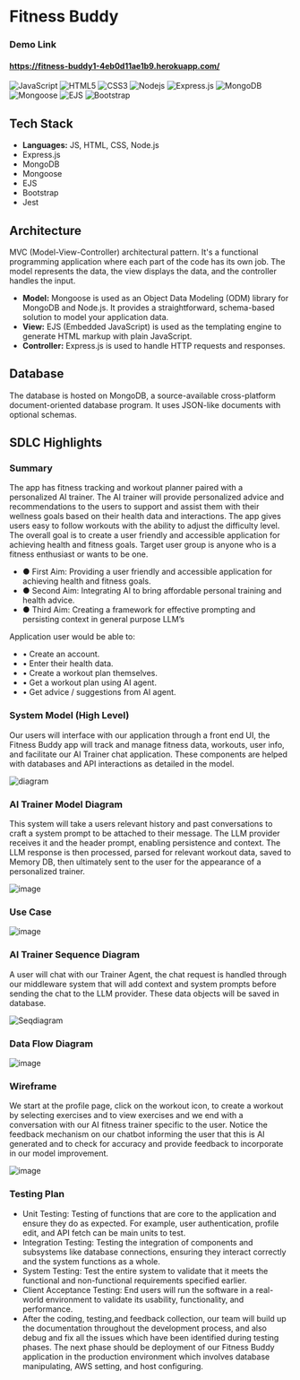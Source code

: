 # Fitness Buddy
### Demo Link
#### https://fitness-buddy1-4eb0d11ae1b9.herokuapp.com/
![JavaScript](https://img.shields.io/badge/-JavaScript-black?style=flat-square&logo=javascript)
![HTML5](https://img.shields.io/badge/-HTML5-E34F26?style=flat-square&logo=html5&logoColor=white)
![CSS3](https://img.shields.io/badge/-CSS3-1572B6?style=flat-square&logo=css3)
![Nodejs](https://img.shields.io/badge/-Nodejs-black?style=flat-square&logo=Node.js)
![Express.js](https://img.shields.io/badge/-Express.js-black?style=flat-square&logo=express)
![MongoDB](https://img.shields.io/badge/-MongoDB-black?style=flat-square&logo=mongodb)
![Mongoose](https://img.shields.io/badge/-Mongoose-black?style=flat-square&logo=mongoose)
![EJS](https://img.shields.io/badge/-EJS-black?style=flat-square&logo=ejs)
![Bootstrap](https://img.shields.io/badge/-Bootstrap-563D7C?style=flat-square&logo=bootstrap)


## Tech Stack
- **Languages:** JS, HTML, CSS, Node.js
- Express.js
- MongoDB
- Mongoose
- EJS
- Bootstrap
- Jest 

## Architecture
MVC (Model-View-Controller) architectural pattern. It's a functional programming application where each part of the code has its own job. The model represents the data, the view displays the data, and the controller handles the input.

- **Model:** Mongoose is used as an Object Data Modeling (ODM) library for MongoDB and Node.js. It provides a straightforward, schema-based solution to model your application data.
- **View:** EJS (Embedded JavaScript) is used as the templating engine to generate HTML markup with plain JavaScript.
- **Controller:** Express.js is used to handle HTTP requests and responses.

## Database
The database is hosted on MongoDB, a source-available cross-platform document-oriented database program. It uses JSON-like documents with optional schemas.

## SDLC Highlights

### Summary
The app has fitness tracking and workout planner paired with a personalized AI trainer. The AI trainer will provide personalized advice and recommendations to the users to support and assist them with their wellness goals based on their health data and interactions. The app gives users easy to follow workouts with the ability to adjust the difficulty level. The overall goal is to create a user friendly and accessible application for achieving health and fitness goals. Target user group is anyone who is a fitness enthusiast or wants to be one.   

- ● First Aim: Providing a user friendly and accessible application for achieving health and fitness goals.
- ● Second Aim: Integrating AI to bring affordable personal training and health advice.
- ● Third Aim: Creating a framework for effective prompting and persisting context in general purpose LLM’s 

Application user would be able to: 
- • Create an account.
- • Enter their health data.
- • Create a workout plan themselves.
- • Get a workout plan using AI agent.
- • Get advice / suggestions from AI agent. 

### System Model (High Level)
Our users will interface with our application through a front end UI, the Fitness Buddy app will track and manage fitness data, workouts, user info, and facilitate our AI Trainer chat application. These components are helped with databases and API interactions as detailed in the model.

![diagram](https://github.com/user-attachments/assets/0077821c-96f9-4572-8f5a-ae60f04c8f2f)

### AI Trainer Model Diagram 
This system will take a users relevant history and past conversations to craft a system prompt to be attached to their message. The LLM provider receives it and the header prompt, enabling persistence and context. The LLM response is then processed, parsed for relevant workout data, saved to Memory DB, then ultimately sent to the user for the appearance of a personalized trainer.

![image](https://github.com/user-attachments/assets/0d30664e-f71e-43e7-9551-89c600046d9a)

### Use Case
![image](https://github.com/user-attachments/assets/e48880ca-89e4-4aaa-aaa9-8a748e3d5e4b)

### AI Trainer Sequence Diagram 
A user will chat with our Trainer Agent, the chat request is handled through our middleware system that will add context and system prompts before sending the chat to the LLM provider. These data objects will be saved in database.

![Seqdiagram](https://github.com/user-attachments/assets/97302907-6a02-49e8-8360-d5ffa21327f1)

### Data Flow Diagram

![image](https://github.com/user-attachments/assets/47897563-d949-46a2-b1c3-ff0d974d41eb)

### Wireframe
We start at the profile page, click on the workout icon, to create a workout by selecting exercises and to view exercises and we end with a conversation with our AI fitness trainer specific to the user. 
Notice the feedback mechanism on our chatbot informing the user that this is AI generated and to check for accuracy and provide feedback to incorporate in our model improvement.

![image](https://github.com/user-attachments/assets/b035ba3d-474f-406e-8a98-10b1da6b8576)

### Testing Plan

- Unit Testing: Testing of functions that are core to the application and ensure they do as expected. For example, user authentication, profile edit, and API fetch can be main units to test. 
- Integration Testing: Testing the integration of components and subsystems like database connections, ensuring they interact correctly and the system functions as a whole.
- System Testing: Test the entire system to validate that it meets the functional and non-functional requirements specified earlier. 
- Client Acceptance Testing: End users will run the software in a real-world environment to validate its usability, functionality, and performance.
- After the coding, testing,and feedback collection, our team will build up the documentation throughout the development process, and also debug and fix all the issues which have been identified during testing phases. The next phase should be deployment of our Fitness Buddy application in the production environment which involves database manipulating, AWS setting, and host configuring.


